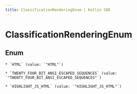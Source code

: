 ```yaml
---
title: ClassificationRenderingEnum | Kotlin SDK
---
```



# ClassificationRenderingEnum

## Enum


    * `HTML` (value: `"HTML"`)

    * `TWENTY_FOUR_BIT_ANSI_ESCAPED_SEQUENCES` (value: `"TWENTY_FOUR_BIT_ANSI_ESCAPED_SEQUENCES"`)

    * `HIGHLIGHT_JS_HTML` (value: `"HIGHLIGHT_JS_HTML"`)



